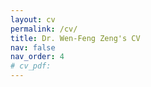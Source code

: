 ```yaml
---
layout: cv
permalink: /cv/
title: Dr. Wen-Feng Zeng's CV
nav: false
nav_order: 4
# cv_pdf: 
---
```

